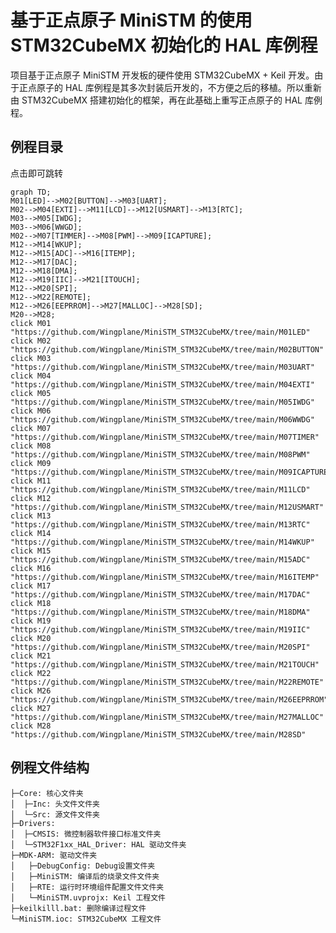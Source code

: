 # 基于正点原子 MiniSTM 的使用 STM32CubeMX 初始化的 HAL 库例程

项目基于正点原子 MiniSTM 开发板的硬件使用 STM32CubeMX + Keil 开发。由于正点原子的 HAL 库例程是其多次封装后开发的，不方便之后的移植。所以重新由 STM32CubeMX 搭建初始化的框架，再在此基础上重写正点原子的 HAL 库例程。

## 例程目录

点击即可跳转

```mermaid
graph TD;
M01[LED]-->M02[BUTTON]-->M03[UART];
M02-->M04[EXTI]-->M11[LCD]-->M12[USMART]-->M13[RTC];
M03-->M05[IWDG];
M03-->M06[WWGD];
M02-->M07[TIMMER]-->M08[PWM]-->M09[ICAPTURE];
M12-->M14[WKUP];
M12-->M15[ADC]-->M16[ITEMP];
M12-->M17[DAC];
M12-->M18[DMA];
M12-->M19[IIC]-->M21[ITOUCH];
M12-->M20[SPI];
M12-->M22[REMOTE];
M12-->M26[EEPRROM]-->M27[MALLOC]-->M28[SD];
M20-->M28;
click M01 "https://github.com/Wingplane/MiniSTM_STM32CubeMX/tree/main/M01LED"
click M02 "https://github.com/Wingplane/MiniSTM_STM32CubeMX/tree/main/M02BUTTON"
click M03 "https://github.com/Wingplane/MiniSTM_STM32CubeMX/tree/main/M03UART"
click M04 "https://github.com/Wingplane/MiniSTM_STM32CubeMX/tree/main/M04EXTI"
click M05 "https://github.com/Wingplane/MiniSTM_STM32CubeMX/tree/main/M05IWDG"
click M06 "https://github.com/Wingplane/MiniSTM_STM32CubeMX/tree/main/M06WWDG"
click M07 "https://github.com/Wingplane/MiniSTM_STM32CubeMX/tree/main/M07TIMER"
click M08 "https://github.com/Wingplane/MiniSTM_STM32CubeMX/tree/main/M08PWM"
click M09 "https://github.com/Wingplane/MiniSTM_STM32CubeMX/tree/main/M09ICAPTURE"
click M11 "https://github.com/Wingplane/MiniSTM_STM32CubeMX/tree/main/M11LCD"
click M12 "https://github.com/Wingplane/MiniSTM_STM32CubeMX/tree/main/M12USMART"
click M13 "https://github.com/Wingplane/MiniSTM_STM32CubeMX/tree/main/M13RTC"
click M14 "https://github.com/Wingplane/MiniSTM_STM32CubeMX/tree/main/M14WKUP"
click M15 "https://github.com/Wingplane/MiniSTM_STM32CubeMX/tree/main/M15ADC"
click M16 "https://github.com/Wingplane/MiniSTM_STM32CubeMX/tree/main/M16ITEMP"
click M17 "https://github.com/Wingplane/MiniSTM_STM32CubeMX/tree/main/M17DAC"
click M18 "https://github.com/Wingplane/MiniSTM_STM32CubeMX/tree/main/M18DMA"
click M19 "https://github.com/Wingplane/MiniSTM_STM32CubeMX/tree/main/M19IIC"
click M20 "https://github.com/Wingplane/MiniSTM_STM32CubeMX/tree/main/M20SPI"
click M21 "https://github.com/Wingplane/MiniSTM_STM32CubeMX/tree/main/M21TOUCH"
click M22 "https://github.com/Wingplane/MiniSTM_STM32CubeMX/tree/main/M22REMOTE"
click M26 "https://github.com/Wingplane/MiniSTM_STM32CubeMX/tree/main/M26EEPRROM"
click M27 "https://github.com/Wingplane/MiniSTM_STM32CubeMX/tree/main/M27MALLOC"
click M28 "https://github.com/Wingplane/MiniSTM_STM32CubeMX/tree/main/M28SD"
```

## 例程文件结构

	├─Core: 核心文件夹
	│  ├─Inc: 头文件文件夹
	│  └─Src: 源文件文件夹
	├─Drivers: 
	│  ├─CMSIS: 微控制器软件接口标准文件夹
	│  └─STM32F1xx_HAL_Driver: HAL 驱动文件夹
	├─MDK-ARM: 驱动文件夹
	│	├─DebugConfig: Debug设置文件夹
	│	├─MiniSTM: 编译后的烧录文件文件夹
	│	├─RTE: 运行时环境组件配置文件文件夹
	│	└─MiniSTM.uvprojx: Keil 工程文件
	├─keilkilll.bat: 删除编译过程文件
	└─MiniSTM.ioc: STM32CubeMX 工程文件
